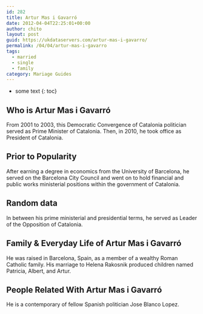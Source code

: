 ```yaml
---
id: 282
title: Artur Mas i Gavarró
date: 2012-04-04T22:25:01+00:00
author: chito
layout: post
guid: https://ukdataservers.com/artur-mas-i-gavarro/
permalink: /04/04/artur-mas-i-gavarro  
tags:
  - married
  - single
  - family
category: Mariage Guides
---
```


* some text
{: toc}


## Who is  Artur Mas i Gavarró
                  
                  
                  
From 2001 to 2003, this Democratic Convergence of Catalonia politician served as Prime Minister of Catalonia. Then, in 2010, he took office as President of Catalonia.
                  
                
                
                
## Prior to Popularity 
                  
                  
                  
After earning a degree in economics from the University of Barcelona, he served on the Barcelona City Council and went on to hold financial and public works ministerial positions within the government of Catalonia.
                  
                
                
                
## Random data 
                  
                  
                  
In between his prime ministerial and presidential terms, he served as Leader of the Opposition of Catalonia.
                  
                
                
                
## Family & Everyday Life of Artur Mas i Gavarró
                  
                  
                  
He was raised in Barcelona, Spain, as a member of a wealthy Roman Catholic family. His marriage to Helena Rakosnik produced children named Patricia, Albert, and Artur.
                  
                
                
                
## People Related With  Artur Mas i Gavarró
                  
                  
                  
He is a contemporary of fellow Spanish politician Jose Blanco Lopez.
                  
                
              
            
          
          
          
    
    
  
